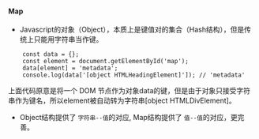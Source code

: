 #### Map

- Javascript的对象（Object），本质上是键值对的集合（Hash结构），但是传统上只能用字符串当作键。

```
    const data = {};
    const element = document.getElementById('map');
    data[element] = 'metadata';
    console.log(data['[object HTMLHeadingElement]']); // 'metadata'

```
上面代码原意是将一个 DOM 节点作为对象data的键，但是由于对象只接受字符串作为键名，所以element被自动转为字符串[object HTMLDivElement]。

- Object结构提供了 `字符串--值`的对应, Map结构提供了 `值--值`的对应，更完善。

